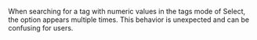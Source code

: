 When searching for a tag with numeric values in the tags mode of Select, the option appears multiple times. This behavior is unexpected and can be confusing for users.

